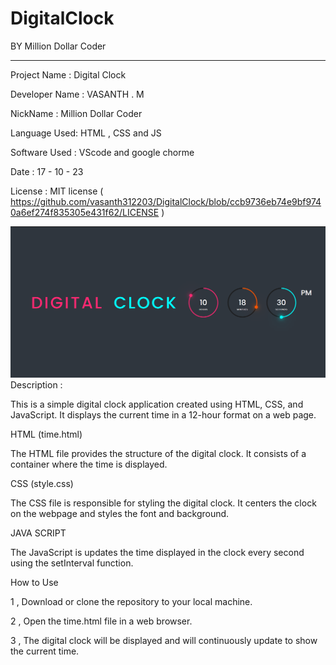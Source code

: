 # DigitalClock

BY   Million Dollar Coder 
**********************************

   Project Name : Digital Clock 
   
   Developer Name : VASANTH . M 
   
   NickName :  Million Dollar Coder 
   
   Language Used: HTML , CSS and JS
   
   Software Used : VScode and google chorme
   
   Date : 17 - 10 - 23
   
   License : MIT license
( https://github.com/vasanth312203/DigitalClock/blob/ccb9736eb74e9bf9740a6ef274f835305e431f62/LICENSE )

<img src="image.png" alt="W3Schools.com">
Description : 

This is a simple digital clock application created using HTML, CSS, and JavaScript. It displays the current time in a 12-hour format on a web page.

HTML (time.html)

The HTML file provides the structure of the digital clock. It consists of a container where the time is displayed.

CSS (style.css)

The CSS file is responsible for styling the digital clock. It centers the clock on the webpage and styles the font and background.

JAVA SCRIPT

The JavaScript is  updates the time displayed in the clock every second using the setInterval function.


How to Use

1 , Download or clone the repository to your local machine.

2 , Open the time.html file in a web browser.

3 , The digital clock will be displayed and will continuously update to show the current time.




